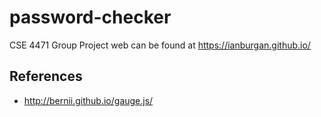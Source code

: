 # password-checker
CSE 4471 Group Project
web can be found at https://ianburgan.github.io/

## References
* http://bernii.github.io/gauge.js/
